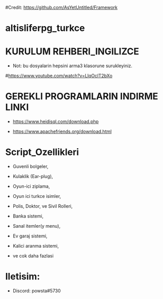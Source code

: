 #Credit: https://github.com/AsYetUntitled/Framework

# altisliferpg_turkce

# KURULUM REHBERI_INGILIZCE
- Not: bu dosyalarin hepsini arma3 klasorune surukleyiniz.

#https://www.youtube.com/watch?v=LlqOcIT2bXo
#
# GEREKLI PROGRAMLARIN INDIRME LINKI
- https://www.heidisql.com/download.php

- https://www.apachefriends.org/download.html
#
# Script_Ozellikleri
- Guvenli bolgeler, 

- Kulaklik (Ear-plug), 

- Oyun-ici ziplama, 

- Oyun ici turkce isimler, 

- Polis, Doktor, ve Sivil Rolleri, 

- Banka sistemi, 

- Sanal itemler(y menu), 

- Ev garaj sistemi, 

- Kalici aranma sistemi, 

- ve cok daha fazlasi 

# Iletisim:
- Discord: powsta#5730
